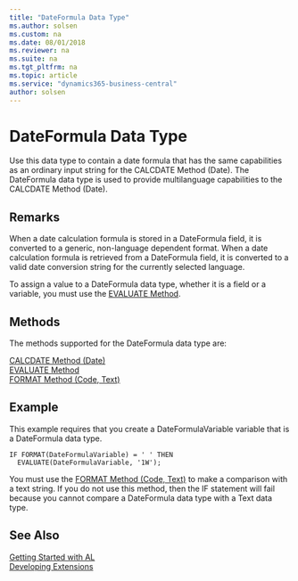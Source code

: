 ```yaml
---
title: "DateFormula Data Type"
ms.author: solsen
ms.custom: na
ms.date: 08/01/2018
ms.reviewer: na
ms.suite: na
ms.tgt_pltfrm: na
ms.topic: article
ms.service: "dynamics365-business-central"
author: solsen
---
```

[//]: # (START>DO_NOT_EDIT)
[//]: # (IMPORTANT:Do not edit any of the content between here and the END>DO_NOT_EDIT.)
[//]: # (Any modifications should be made in the .resx files in the ModernDev repo.)
# DateFormula Data Type
Use this data type to contain a date formula that has the same capabilities as an ordinary input string for the CALCDATE Method (Date). The DateFormula data type is used to provide multilanguage capabilities to the CALCDATE Method (Date).



[//]: # (IMPORTANT: END>DO_NOT_EDIT)

## Remarks  
 When a date calculation formula is stored in a DateFormula field, it is converted to a generic, non-language dependent format. When a date calculation formula is retrieved from a DateFormula field, it is converted to a valid date conversion string for the currently selected language.  

 To assign a value to a DateFormula data type, whether it is a field or a variable, you must use the [EVALUATE Method](../methods/devenv-evaluate-method.md).  

## Methods
The methods supported for the DateFormula data type are:

[CALCDATE Method (Date)](../methods/devenv-calcdate-method-date.md)  
[EVALUATE Method](../methods/devenv-evaluate-method.md)  
[FORMAT Method (Code, Text)](../methods/devenv-format-method-code-text.md)  

## Example  
 This example requires that you create a DateFormulaVariable variable that is a DateFormula data type.  

```  
IF FORMAT(DateFormulaVariable) = ' ' THEN  
  EVALUATE(DateFormulaVariable, '1W');  
```  

 You must use the [FORMAT Method (Code, Text)](../methods/devenv-format-method-code-text.md) to make a comparison with a text string. If you do not use this method, then the IF statement will fail because you cannot compare a DateFormula data type with a Text data type.  

## See Also
[Getting Started with AL](../devenv-get-started.md)  
[Developing Extensions](../devenv-dev-overview.md)  